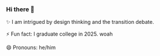### Hi there 👋

✨ I am intrigued by design thinking and the transition debate.

⚡ Fun fact: I graduate college in 2025. woah

😄 Pronouns: he/him

<!--
**yearofglad/yearofglad** is a ✨ _special_ ✨ repository because its `README.md` (this file) appears on your GitHub profile.

Here are some ideas to get you started:

- 🔭 I’m currently working on ...
- 🌱 I’m currently learning ...
- 👯 I’m looking to collaborate on ...
- 🤔 I’m looking for help with ...
- 💬 Ask me about ...
- 📫 How to reach me: ...
- 😄 Pronouns: ...
- ⚡ Fun fact: ...
-->

